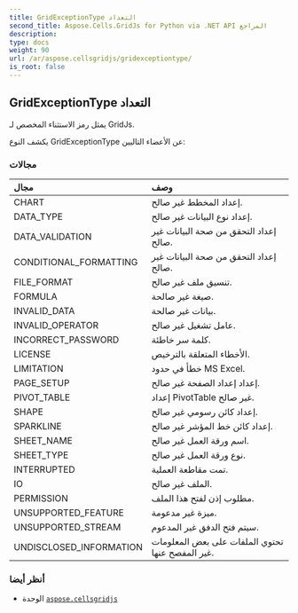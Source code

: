 ```yaml
---
title: GridExceptionType التعداد
second_title: Aspose.Cells.GridJs for Python via .NET API المراجع
description:
type: docs
weight: 90
url: /ar/aspose.cellsgridjs/gridexceptiontype/
is_root: false
---
```

##  GridExceptionType التعداد
يمثل رمز الاستثناء المخصص لـ GridJs.



يكشف النوع GridExceptionType عن الأعضاء التاليين:

###  مجالات
| مجال| وصف|
| :- | :- |
| CHART | إعداد المخطط غير صالح.|
| DATA_TYPE | إعداد نوع البيانات غير صالح.|
| DATA_VALIDATION | إعداد التحقق من صحة البيانات غير صالح.|
| CONDITIONAL_FORMATTING | إعداد التحقق من صحة البيانات غير صالح.|
| FILE_FORMAT | تنسيق ملف غير صالح.|
| FORMULA | صيغة غير صالحة.|
| INVALID_DATA | بيانات غير صالحة.|
| INVALID_OPERATOR | عامل تشغيل غير صالح.|
| INCORRECT_PASSWORD | كلمة سر خاطئة.|
| LICENSE | الأخطاء المتعلقة بالترخيص.|
| LIMITATION | خطأ في حدود MS Excel.|
| PAGE_SETUP | إعداد إعداد الصفحة غير صالح.|
| PIVOT_TABLE | إعداد PivotTable غير صالح.|
| SHAPE | إعداد كائن رسومي غير صالح.|
| SPARKLINE | إعداد كائن خط المؤشر غير صالح.|
| SHEET_NAME | اسم ورقة العمل غير صالح.|
| SHEET_TYPE | نوع ورقة العمل غير صالح.|
| INTERRUPTED | تمت مقاطعة العملية.|
| IO | الملف غير صالح.|
| PERMISSION | مطلوب إذن لفتح هذا الملف.|
| UNSUPPORTED_FEATURE | ميزة غير مدعومة.|
| UNSUPPORTED_STREAM | سيتم فتح الدفق غير المدعوم.|
| UNDISCLOSED_INFORMATION |تحتوي الملفات على بعض المعلومات غير المفصح عنها.|



###  أنظر أيضا
* الوحدة [`aspose.cellsgridjs`](..)
